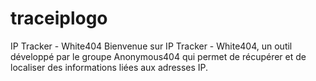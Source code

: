 # traceiplogo
IP Tracker - White404  Bienvenue sur IP Tracker - White404, un outil développé par le groupe Anonymous404 qui permet de récupérer et de localiser des informations liées aux adresses IP. 
